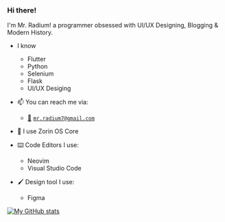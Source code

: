 ### Hi there!
I'm Mr. Radium! a programmer obsessed with UI/UX Designing, Blogging & Modern History.

- I know
  - Flutter
  - Python
  - Selenium
  - Flask
  - UI/UX Desiging

- 📫 You can reach me via:
  - <a href="#">📮</a> [`mr.radium7@gmail.com`](mailto:mr.radium7@gmail.com)

- 🐧 I use Zorin OS Core
- ⌨️ Code Editors I use:
  - Neovim
  - Visual Studio Code
- 🖌️ Design tool I use:
  - Figma

[![My GitHub stats](https://github-readme-stats.vercel.app/api?username=MrRadium&show_icons=true&theme=ayu-mirage&hide=stars)](https://github.com/anuraghazra/github-readme-stats)
